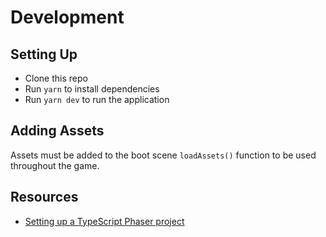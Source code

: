 # Development

## Setting Up

* Clone this repo
* Run `yarn` to install dependencies
* Run `yarn dev` to run the application

## Adding Assets

Assets must be added to the boot scene `loadAssets()` function to be used throughout the game.

## Resources

* [Setting up a TypeScript Phaser project](https://spin.atomicobject.com/2019/07/13/phaser-3-typescript-tutorial/)
